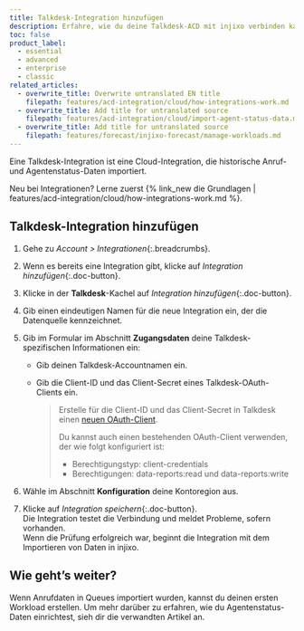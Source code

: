 ```yaml
---
title: Talkdesk-Integration hinzufügen
description: Erfahre, wie du deine Talkdesk-ACD mit injixo verbinden kannst, um Daten zu importieren.
toc: false
product_label:
  - essential
  - advanced
  - enterprise
  - classic
related_articles:
  - overwrite_title: Overwrite untranslated EN title
    filepath: features/acd-integration/cloud/how-integrations-work.md
  - overwrite_title: Add title for untranslated source
    filepath: features/acd-integration/cloud/import-agent-status-data.md
  - overwrite_title: Add title for untranslated source
    filepath: features/forecast/injixo-forecast/manage-workloads.md
---
```


Eine Talkdesk-Integration ist eine Cloud-Integration, die historische Anruf- und Agentenstatus-Daten importiert.

Neu bei Integrationen? Lerne zuerst {% link_new die Grundlagen | features/acd-integration/cloud/how-integrations-work.md %}.

## Talkdesk-Integration hinzufügen

1. Gehe zu _Account > Integrationen_{:.breadcrumbs}.  
2. Wenn es bereits eine Integration gibt, klicke auf _Integration hinzufügen_{:.doc-button}.
3. Klicke in der **Talkdesk**-Kachel auf _Integration hinzufügen_{:.doc-button}.
4. Gib einen eindeutigen Namen für die neue Integration ein, der die Datenquelle kennzeichnet.
5. Gib im Formular im Abschnitt **Zugangsdaten** deine Talkdesk-spezifischen Informationen ein:

   - Gib deinen Talkdesk-Accountnamen ein.
   - Gib die Client-ID und das Client-Secret eines Talkdesk-OAuth-Clients ein.

     > Erstelle für die Client-ID und das Client-Secret in Talkdesk einen [neuen OAuth-Client](https://docs.talkdesk.com/docs/creating-a-new-oauth-client).
     >
     > Du kannst auch einen bestehenden OAuth-Client verwenden, der wie folgt konfiguriert ist:
     >
     > - Berechtigungstyp: client-credentials
     > - Berechtigungen: data-reports:read und data-reports:write

6. Wähle im Abschnitt **Konfiguration** deine Kontoregion aus.

7. Klicke auf _Integration speichern_{:.doc-button}.  
   Die Integration testet die Verbindung und meldet Probleme, sofern vorhanden.  
   Wenn die Prüfung erfolgreich war, beginnt die Integration mit dem Importieren von Daten in injixo.

<!-- ## Talkdesk Data in injixo -->

## Wie geht’s weiter?

Wenn Anrufdaten in Queues importiert wurden, kannst du deinen ersten Workload erstellen. Um mehr darüber zu erfahren, wie du Agentenstatus-Daten einrichtest, sieh dir die verwandten Artikel an.
